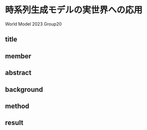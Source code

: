 # 時系列生成モデルの実世界への応用
World Model 2023 Group20
## title
## member
## abstract
## background
## method
## result
